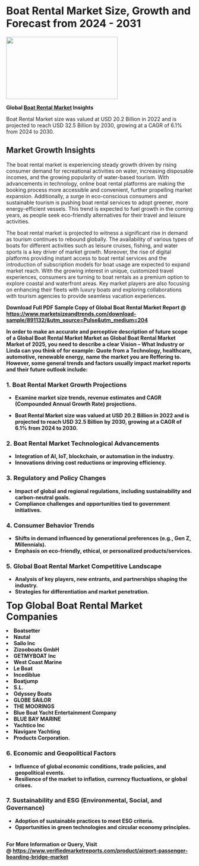 <H1>Boat Rental Market Size, Growth and Forecast from 2024 - 2031</H1><img class="aligncenter size-medium wp-image-584254" src="https://thirdeyenews.in/wp-content/uploads/2024/09/Global-Market-Research-300x168.jpeg" alt="" width="300" height="168" /><p><strong>Global&nbsp;<a href="https://www.marketsizeandtrends.com/download-sample/891132/&amp;utm_source=Pulse&amp;utm_medium=204">Boat Rental Market</a> Insights</strong></p><p>Boat Rental Market size was valued at USD 20.2 Billion in 2022 and is projected to reach USD 32.5 Billion by 2030, growing at a CAGR of 6.1% from 2024 to 2030.</p><p><h2>Market Growth Insights</h2> <p>The boat rental market is experiencing steady growth driven by rising consumer demand for recreational activities on water, increasing disposable incomes, and the growing popularity of water-based tourism. With advancements in technology, online boat rental platforms are making the booking process more accessible and convenient, further propelling market expansion. Additionally, a surge in eco-conscious consumers and sustainable tourism is pushing boat rental services to adopt greener, more energy-efficient vessels. This trend is expected to fuel growth in the coming years, as people seek eco-friendly alternatives for their travel and leisure activities.</p> <p><strong></strong></p> <p>The boat rental market is projected to witness a significant rise in demand as tourism continues to rebound globally. The availability of various types of boats for different activities such as leisure cruises, fishing, and water sports is a key driver of market growth. Moreover, the rise of digital platforms providing instant access to boat rental services and the introduction of subscription models for boat usage are expected to expand market reach. With the growing interest in unique, customized travel experiences, consumers are turning to boat rentals as a premium option to explore coastal and waterfront areas. Key market players are also focusing on enhancing their fleets with luxury boats and exploring collaborations with tourism agencies to provide seamless vacation experiences. <p><strong></p><p><span class=""><strong>Download Full PDF Sample Copy of Global Boat Rental Market Report</strong> @ <a href="https://www.marketsizeandtrends.com/download-sample/891132/&amp;utm_source=Pulse&amp;utm_medium=204" target="_blank">https://www.marketsizeandtrends.com/download-sample/891132/&amp;utm_source=Pulse&amp;utm_medium=204</a></span></p><p>In order to make an accurate and perceptive description of future scope of a Global&nbsp;Boat Rental Market Market as Global&nbsp;Boat Rental Market Market of 2025, you need to describe a clear Vision &ndash; What Industry or Linda can you think of for example: Quote from a Technology, healthcare, automotive, renewable energy, name the market you are Reffering to. However, some general trends and factors usually impact market reports and their future outlook include:</p><h3>1.&nbsp;<strong>Boat Rental Market Growth Projections</strong></h3><ul><li>Examine market size trends, revenue estimates and CAGR (Compounded Annual Growth Rate) projections.</li><li><p>Boat Rental Market size was valued at USD 20.2 Billion in 2022 and is projected to reach USD 32.5 Billion by 2030, growing at a CAGR of 6.1% from 2024 to 2030.</p></li></ul><h3>2.&nbsp;<strong>Boat Rental Market Technological Advancements</strong></h3><ul><li>Integration of AI, IoT, blockchain, or automation in the industry.</li><li>Innovations driving cost reductions or improving efficiency.</li></ul><h3>3.&nbsp;<strong>Regulatory and Policy Changes</strong></h3><ul><li>Impact of global and regional regulations, including sustainability and carbon-neutral goals.</li><li>Compliance challenges and opportunities tied to government initiatives.</li></ul><h3>4.&nbsp;<strong>Consumer Behavior Trends</strong></h3><ul><li>Shifts in demand influenced by generational preferences (e.g., Gen Z, Millennials).</li><li>Emphasis on eco-friendly, ethical, or personalized products/services.</li></ul><h3>5.&nbsp;<strong>Global Boat Rental Market Competitive Landscape</strong></h3><ul><li>Analysis of key players, new entrants, and partnerships shaping the industry.</li><li>Strategies for differentiation and market penetration.</li></ul><p data-pm-slice="1 1 []"><span style="color: inherit; font-family: inherit; font-size: 25px;">Top Global Boat Rental Market Companies</span></p><div class="" data-test-id=""><p><li>Boatsetter</li><li> Nautal</li><li> Sailo Inc</li><li> Zizooboats GmbH</li><li> GETMYBOAT Inc</li><li> West Coast Marine</li><li> Le Boat</li><li> Incediblue</li><li> Boatjump</li><li> S.L.</li><li> Odyssey Boats</li><li> GLOBE SAILOR</li><li> THE MOORINGS</li><li> Blue Boat Yacht Entertainment Company</li><li> BLUE BAY MARINE</li><li> Yachtico Inc</li><li> Navigare Yachting</li><li> Products Corporation.</li></p></div><h3>6.&nbsp;<strong>Economic and Geopolitical Factors</strong></h3><ul><li>Influence of global economic conditions, trade policies, and geopolitical events.</li><li>Resilience of the market to inflation, currency fluctuations, or global crises.</li></ul><h3>7.&nbsp;<strong>Sustainability and ESG (Environmental, Social, and Governance)</strong></h3><ul><li>Adoption of sustainable practices to meet ESG criteria.</li><li>Opportunities in green technologies and circular economy principles.</li></ul><h2><strong style="font-size: 14px;">For More Information or Query, Visit @&nbsp;</strong><a style="background-color: #ffffff; font-size: 14px;" href="https://www.marketsizeandtrends.com/report/boat-rental-market-/" target="_blank">https://www.verifiedmarketreports.com/product/airport-passenger-boarding-bridge-market</a></h2>
